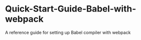 # Quick-Start-Guide-Babel-with-webpack
A reference guide for setting up Babel compiler with webpack

